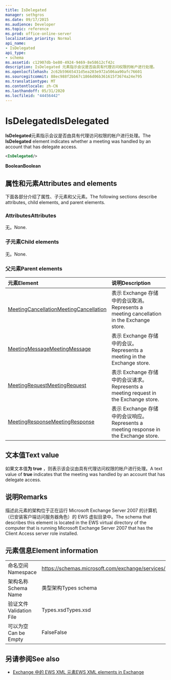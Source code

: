 ```yaml
---
title: IsDelegated
manager: sethgros
ms.date: 09/17/2015
ms.audience: Developer
ms.topic: reference
ms.prod: office-online-server
localization_priority: Normal
api_name:
- IsDelegated
api_type:
- schema
ms.assetid: c12907db-be80-4924-9469-8e58612cf42c
description: IsDelegated 元素指示会议是否由具有代理访问权限的帐户进行处理。
ms.openlocfilehash: 2c62b59665431d5ea203e972a506aa90afc76601
ms.sourcegitcommit: 88ec988f2bb67c1866d06b361615f3674a24e795
ms.translationtype: MT
ms.contentlocale: zh-CN
ms.lasthandoff: 05/31/2020
ms.locfileid: "44456442"
---
```

# <a name="isdelegated"></a><span data-ttu-id="a0b5b-103">IsDelegated</span><span class="sxs-lookup"><span data-stu-id="a0b5b-103">IsDelegated</span></span>

<span data-ttu-id="a0b5b-104">**IsDelegated**元素指示会议是否由具有代理访问权限的帐户进行处理。</span><span class="sxs-lookup"><span data-stu-id="a0b5b-104">The **IsDelegated** element indicates whether a meeting was handled by an account that has delegate access.</span></span> 
  
```xml
<IsDelegated/>
```

 <span data-ttu-id="a0b5b-105">**Boolean**</span><span class="sxs-lookup"><span data-stu-id="a0b5b-105">**Boolean**</span></span>
## <a name="attributes-and-elements"></a><span data-ttu-id="a0b5b-106">属性和元素</span><span class="sxs-lookup"><span data-stu-id="a0b5b-106">Attributes and elements</span></span>

<span data-ttu-id="a0b5b-107">下面各部分介绍了属性、子元素和父元素。</span><span class="sxs-lookup"><span data-stu-id="a0b5b-107">The following sections describe attributes, child elements, and parent elements.</span></span>
  
### <a name="attributes"></a><span data-ttu-id="a0b5b-108">Attributes</span><span class="sxs-lookup"><span data-stu-id="a0b5b-108">Attributes</span></span>

<span data-ttu-id="a0b5b-109">无。</span><span class="sxs-lookup"><span data-stu-id="a0b5b-109">None.</span></span>
  
### <a name="child-elements"></a><span data-ttu-id="a0b5b-110">子元素</span><span class="sxs-lookup"><span data-stu-id="a0b5b-110">Child elements</span></span>

<span data-ttu-id="a0b5b-111">无。</span><span class="sxs-lookup"><span data-stu-id="a0b5b-111">None.</span></span>
  
### <a name="parent-elements"></a><span data-ttu-id="a0b5b-112">父元素</span><span class="sxs-lookup"><span data-stu-id="a0b5b-112">Parent elements</span></span>

|<span data-ttu-id="a0b5b-113">**元素**</span><span class="sxs-lookup"><span data-stu-id="a0b5b-113">**Element**</span></span>|<span data-ttu-id="a0b5b-114">**说明**</span><span class="sxs-lookup"><span data-stu-id="a0b5b-114">**Description**</span></span>|
|:-----|:-----|
|[<span data-ttu-id="a0b5b-115">MeetingCancellation</span><span class="sxs-lookup"><span data-stu-id="a0b5b-115">MeetingCancellation</span></span>](meetingcancellation.md) <br/> |<span data-ttu-id="a0b5b-116">表示 Exchange 存储中的会议取消。</span><span class="sxs-lookup"><span data-stu-id="a0b5b-116">Represents a meeting cancellation in the Exchange store.</span></span>  <br/> |
|[<span data-ttu-id="a0b5b-117">MeetingMessage</span><span class="sxs-lookup"><span data-stu-id="a0b5b-117">MeetingMessage</span></span>](meetingmessage.md) <br/> |<span data-ttu-id="a0b5b-118">表示 Exchange 存储中的会议。</span><span class="sxs-lookup"><span data-stu-id="a0b5b-118">Represents a meeting in the Exchange store.</span></span>  <br/> |
|[<span data-ttu-id="a0b5b-119">MeetingRequest</span><span class="sxs-lookup"><span data-stu-id="a0b5b-119">MeetingRequest</span></span>](meetingrequest.md) <br/> |<span data-ttu-id="a0b5b-120">表示 Exchange 存储中的会议请求。</span><span class="sxs-lookup"><span data-stu-id="a0b5b-120">Represents a meeting request in the Exchange store.</span></span>  <br/> |
|[<span data-ttu-id="a0b5b-121">MeetingResponse</span><span class="sxs-lookup"><span data-stu-id="a0b5b-121">MeetingResponse</span></span>](meetingresponse.md) <br/> |<span data-ttu-id="a0b5b-122">表示 Exchange 存储中的会议响应。</span><span class="sxs-lookup"><span data-stu-id="a0b5b-122">Represents a meeting response in the Exchange store.</span></span>  <br/> |
   
## <a name="text-value"></a><span data-ttu-id="a0b5b-123">文本值</span><span class="sxs-lookup"><span data-stu-id="a0b5b-123">Text value</span></span>

<span data-ttu-id="a0b5b-124">如果文本值**为 true** ，则表示该会议由具有代理访问权限的帐户进行处理。</span><span class="sxs-lookup"><span data-stu-id="a0b5b-124">A text value of **true** indicates that the meeting was handled by an account that has delegate access.</span></span> 
  
## <a name="remarks"></a><span data-ttu-id="a0b5b-125">说明</span><span class="sxs-lookup"><span data-stu-id="a0b5b-125">Remarks</span></span>

<span data-ttu-id="a0b5b-126">描述此元素的架构位于正在运行 Microsoft Exchange Server 2007 的计算机（已安装客户端访问服务器角色）的 EWS 虚拟目录中。</span><span class="sxs-lookup"><span data-stu-id="a0b5b-126">The schema that describes this element is located in the EWS virtual directory of the computer that is running Microsoft Exchange Server 2007 that has the Client Access server role installed.</span></span>
  
## <a name="element-information"></a><span data-ttu-id="a0b5b-127">元素信息</span><span class="sxs-lookup"><span data-stu-id="a0b5b-127">Element information</span></span>

|||
|:-----|:-----|
|<span data-ttu-id="a0b5b-128">命名空间</span><span class="sxs-lookup"><span data-stu-id="a0b5b-128">Namespace</span></span>  <br/> |https://schemas.microsoft.com/exchange/services/2006/types  <br/> |
|<span data-ttu-id="a0b5b-129">架构名称</span><span class="sxs-lookup"><span data-stu-id="a0b5b-129">Schema Name</span></span>  <br/> |<span data-ttu-id="a0b5b-130">类型架构</span><span class="sxs-lookup"><span data-stu-id="a0b5b-130">Types schema</span></span>  <br/> |
|<span data-ttu-id="a0b5b-131">验证文件</span><span class="sxs-lookup"><span data-stu-id="a0b5b-131">Validation File</span></span>  <br/> |<span data-ttu-id="a0b5b-132">Types.xsd</span><span class="sxs-lookup"><span data-stu-id="a0b5b-132">Types.xsd</span></span>  <br/> |
|<span data-ttu-id="a0b5b-133">可以为空</span><span class="sxs-lookup"><span data-stu-id="a0b5b-133">Can be Empty</span></span>  <br/> |<span data-ttu-id="a0b5b-134">False</span><span class="sxs-lookup"><span data-stu-id="a0b5b-134">False</span></span>  <br/> |
   
## <a name="see-also"></a><span data-ttu-id="a0b5b-135">另请参阅</span><span class="sxs-lookup"><span data-stu-id="a0b5b-135">See also</span></span>



- [<span data-ttu-id="a0b5b-136">Exchange 中的 EWS XML 元素</span><span class="sxs-lookup"><span data-stu-id="a0b5b-136">EWS XML elements in Exchange</span></span>](ews-xml-elements-in-exchange.md)


